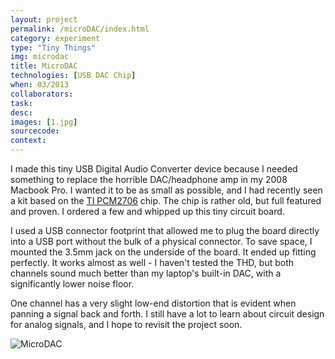 ```yaml
---
layout: project
permalink: /microDAC/index.html 
category: experiment 
type: "Tiny Things"
img: microdac
title: MicroDAC
technologies: [USB DAC Chip] 
when: 03/2013
collaborators: 
task: 
desc: 
images: [1.jpg]
sourcecode:
context: 
---
```


I made this tiny USB Digital Audio Converter device because I needed something to replace the horrible DAC/headphone amp in my 2008 Macbook Pro. I wanted it to be as small as possible, and I had recently seen a kit based on the [TI PCM2706](http://www.ti.com/product/pcm2706) chip. The chip is rather old, but full featured and proven. I ordered a few and whipped up this tiny circuit board.

<!--break-->

I used a USB connector footprint that allowed me to plug the board directly into a USB port without the bulk of a  physical connector. To save space, I mounted the 3.5mm jack on the underside of the board. It ended up fitting perfectly. It works almost as well - I haven't tested the THD, but both channels sound much better than my laptop's built-in DAC, with a significantly lower noise floor. 

One channel has a very slight low-end distortion that is evident when panning a signal back and forth. I still have a lot to learn about circuit design for analog signals, and I hope to revisit the project soon.

![MicroDAC](/images/{{page.img}}/big/1.jpg)